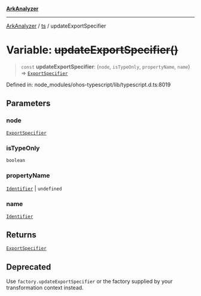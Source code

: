 [**ArkAnalyzer**](../../../../README.md)

***

[ArkAnalyzer](../../../../globals.md) / [ts](../README.md) / updateExportSpecifier

# Variable: ~~updateExportSpecifier()~~

> `const` **updateExportSpecifier**: (`node`, `isTypeOnly`, `propertyName`, `name`) => [`ExportSpecifier`](../interfaces/ExportSpecifier.md)

Defined in: node\_modules/ohos-typescript/lib/typescript.d.ts:8019

## Parameters

### node

[`ExportSpecifier`](../interfaces/ExportSpecifier.md)

### isTypeOnly

`boolean`

### propertyName

[`Identifier`](../interfaces/Identifier.md) | `undefined`

### name

[`Identifier`](../interfaces/Identifier.md)

## Returns

[`ExportSpecifier`](../interfaces/ExportSpecifier.md)

## Deprecated

Use `factory.updateExportSpecifier` or the factory supplied by your transformation context instead.
